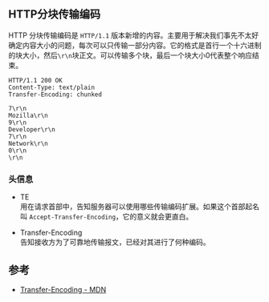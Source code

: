 ## HTTP分块传输编码
HTTP 分块传输编码是 `HTTP/1.1` 版本新增的内容。主要用于解决我们事先不太好确定内容大小的问题，每次可以只传输一部分内容。它的格式是首行一个十六进制的块大小，然后`\r\n`块正文。可以传输多个块，最后一个块大小0代表整个响应结束。

```
HTTP/1.1 200 OK 
Content-Type: text/plain 
Transfer-Encoding: chunked

7\r\n
Mozilla\r\n 
9\r\n
Developer\r\n
7\r\n
Network\r\n
0\r\n 
\r\n
```

### 头信息

- TE    
用在请求首部中，告知服务器可以使用哪些传输编码扩展。如果这个首部起名叫 `Accept-Transfer-Encoding`，它的意义就会更直白。

- Transfer-Encoding    
告知接收方为了可靠地传输报文，已经对其进行了何种编码。


## 参考
- [Transfer-Encoding - MDN](https://developer.mozilla.org/zh-CN/docs/Web/HTTP/Headers/Transfer-Encoding)
